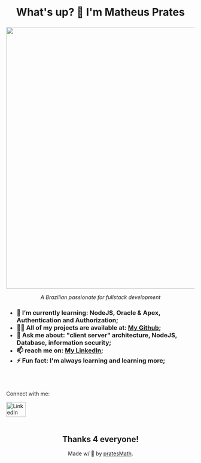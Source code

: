 <h1 align="center">What's up? 👋 I'm Matheus Prates</h1>

###

<!-- 
![itsme](https://github.com/pratesMath/pratesMath/assets/158685154/367580f3-fe19-41ca-bab0-bc0b4899bf1d)
-->

<div align="center">
  <img src="https://github.com/pratesMath/pratesMath/assets/158685154/367580f3-fe19-41ca-bab0-bc0b4899bf1d" alt="" width="700">
  <p><i>A Brazilian passionate for fullstack development</i></p>
</div>

<h3>
  <ul>
    <li>🌱 <b>I’m currently learning</b>: NodeJS, Oracle & Apex, Authentication and Authorization;</li>
    <li>👨‍💻 <b>All of my projects are available at</b>: <a href="https://github.com/pratesMath">My Github</a>;</li>
    <li>💬 <b>Ask me about</b>: "client server" architecture, NodeJS, Database, information security;</li>
    <li>📫 <b>reach me on</b>: <a href="https://www.linkedin.com/in/dev-pratesmatheus/">My LinkedIn</a>;</li>
    <li>⚡  <b>Fun fact</b>: I'm always learning and learning more;</li>
  </ul>
</h3>

<br><br>

<div align="left">
  <p>Connect with me:</p>
  <a href="https://www.linkedin.com/in/dev-pratesmatheus/">
    <img src="https://raw.githubusercontent.com/maurodesouza/profile-readme-generator/master/src/assets/icons/social/linkedin/default.svg" width="52" height="40" alt="LinkedIn logo"  />
  </a>
</div>

<br>
<div align="center">
  <h2>Thanks 4 everyone!</h2>
  <p>Made w/ 💙 by <a href="https://github.com/pratesMath">pratesMath</a>.</p>
</div>
